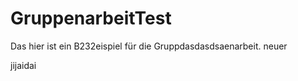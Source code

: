 # GruppenarbeitTest


Das hier ist ein B232eispiel für die Gruppdasdasdsaenarbeit.
neuer 


jijaidai
